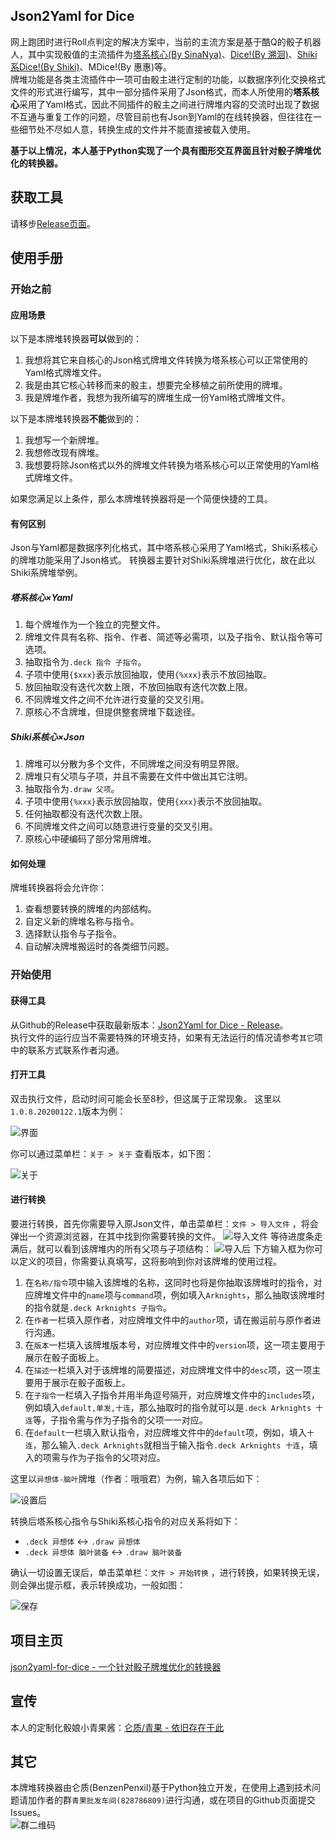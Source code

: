 ## Json2Yaml for Dice
网上跑团时进行Roll点判定的解决方案中，当前的主流方案是基于酷Q的骰子机器人，其中实现骰值的主流插件为[塔系核心(By SinaNya)](https://sinanya.com/#/)、[Dice!(By 溯洄)](https://kokona.tech/)、[Shiki系Dice!(By Shiki)](https://github.com/w4123/Dice/tree/Shiki)、MDice!(By 惠惠)等。    
牌堆功能是各类主流插件中一项可由骰主进行定制的功能，以数据序列化交换格式文件的形式进行编写，其中一部分插件采用了Json格式，而本人所使用的**塔系核心**采用了Yaml格式，因此不同插件的骰主之间进行牌堆内容的交流时出现了数据不互通与重复工作的问题，尽管目前也有Json到Yaml的在线转换器，但往往在一些细节处不尽如人意，转换生成的文件并不能直接被载入使用。    
    
**基于以上情况，本人基于Python实现了一个具有图形交互界面且针对骰子牌堆优化的转换器。**    
    
## 获取工具
请移步[Release页面](https://github.com/lunzhiPenxil/json2yaml-for-dice/releases)。

## 使用手册
### 开始之前
#### 应用场景
以下是本牌堆转换器**可以**做到的：
1. 我想将其它来自核心的Json格式牌堆文件转换为塔系核心可以正常使用的Yaml格式牌堆文件。
2. 我是由其它核心转移而来的骰主，想要完全移植之前所使用的牌堆。
3. 我是牌堆作者，我想为我所编写的牌堆生成一份Yaml格式牌堆文件。

以下是本牌堆转换器**不能**做到的：
1. 我想写一个新牌堆。
2. 我想修改现有牌堆。
3. 我想要将除Json格式以外的牌堆文件转换为塔系核心可以正常使用的Yaml格式牌堆文件。

如果您满足以上条件，那么本牌堆转换器将是一个简便快捷的工具。

#### 有何区别
Json与Yaml都是数据序列化格式，其中塔系核心采用了Yaml格式，Shiki系核心的牌堆功能采用了Json格式。
转换器主要针对Shiki系牌堆进行优化，故在此以Shiki系牌堆举例。

##### 塔系核心×Yaml
1. 每个牌堆作为一个独立的完整文件。
2. 牌堆文件具有名称、指令、作者、简述等必需项，以及子指令、默认指令等可选项。
3. 抽取指令为`.deck 指令 子指令`。
4. 子项中使用`{$xxx}`表示放回抽取，使用`{%xxx}`表示不放回抽取。
5. 放回抽取没有迭代次数上限，不放回抽取有迭代次数上限。
6. 不同牌堆文件之间不允许进行变量的交叉引用。
7. 原核心不含牌堆，但提供整套牌堆下载途径。

##### Shiki系核心×Json
1. 牌堆可以分散为多个文件，不同牌堆之间没有明显界限。
2. 牌堆只有父项与子项，并且不需要在文件中做出其它注明。
3. 抽取指令为`.draw 父项`。
4. 子项中使用`{%xxx}`表示放回抽取，使用`{xxx}`表示不放回抽取。
5. 任何抽取都没有迭代次数上限。
6. 不同牌堆文件之间可以随意进行变量的交叉引用。
7. 原核心中硬编码了部分常用牌堆。

#### 如何处理
牌堆转换器将会允许你：
1. 查看想要转换的牌堆的内部结构。
2. 自定义新的牌堆名称与指令。
3. 选择默认指令与子指令。
4. 自动解决牌堆搬运时的各类细节问题。

### 开始使用
#### 获得工具
从Github的Release中获取最新版本：[Json2Yaml for Dice - Release](https://github.com/lunzhiPenxil/json2yaml-for-dice/releases)。   
执行文件的运行应当不需要特殊的环境支持，如果有无法运行的情况请参考`其它`项中的联系方式联系作者沟通。

#### 打开工具
双击执行文件，启动时间可能会长至8秒，但这属于正常现象。
这里以`1.0.8.20200122.1`版本为例：

![界面](_static/j2y_ui.jpg)

你可以通过菜单栏：`关于 > 关于` 查看版本，如下图：

![关于](_static/j2y_about.jpg)

#### 进行转换
要进行转换，首先你需要导入原Json文件，单击菜单栏：`文件 > 导入文件` ，将会弹出一个资源浏览器，在其中找到你需要转换的文件。
![导入文件](_static/j2y_do_import.jpg)
等待进度条走满后，就可以看到该牌堆内的所有父项与子项结构：
![导入后](_static/j2y_after_import.jpg)
下方输入框为你可以定义的项目，你需要认真填写，这将影响到你对该牌堆的使用过程。

1. 在`名称/指令`项中输入该牌堆的名称，这同时也将是你抽取该牌堆时的指令，对应牌堆文件中的`name`项与`command`项，例如填入`Arknights`，那么抽取该牌堆时的指令就是`.deck Arknights 子指令`。
2. 在`作者`一栏填入原作者，对应牌堆文件中的`author`项，请在搬运前与原作者进行沟通。
3. 在`版本`一栏填入该牌堆版本号，对应牌堆文件中的`version`项，这一项主要用于展示在骰子面板上。
4. 在`描述`一栏填入对于该牌堆的简要描述，对应牌堆文件中的`desc`项，这一项主要用于展示在骰子面板上。
5. 在`子指令`一栏填入子指令并用半角逗号隔开，对应牌堆文件中的`includes`项，例如填入`default,单发,十连`，那么抽取时的指令就可以是`.deck Arknights 十连`等，子指令需与作为子指令的父项一一对应。
6. 在`default`一栏填入默认指令，对应牌堆文件中的`default`项，例如，填入`十连`，那么输入`.deck Arknights`就相当于输入指令`.deck Arknights 十连`，填入的项需与作为子指令的父项对应。

这里以`异想体-脑叶`牌堆（作者：哦哦君）为例，输入各项后如下：

![设置后](_static/j2y_after_config.jpg)

转换后塔系核心指令与Shiki系核心指令的对应关系将如下：
- `.deck 异想体` <-> `.draw 异想体`
- `.deck 异想体 脑叶装备` <-> `.draw 脑叶装备`

确认一切设置无误后，单击菜单栏：`文件 > 开始转换` ，进行转换，如果转换无误，则会弹出提示框，表示转换成功，一般如图：

![保存](_static/j2y_save.jpg)


## 项目主页
[json2yaml-for-dice - 一个针对骰子牌堆优化的转换器](http://benzenpenxil.xyz/json2yaml-for-dice/)

## 宣传
本人的定制化骰娘小青果酱：[仑质/青果 - 依旧存在于此](http://benzenpenxil.xyz/oliva-still-here/)

## 其它
本牌堆转换器由仑质(BenzenPenxil)基于Python独立开发，在使用上遇到技术问题请加作者的群`青果批发车间(828786809)`进行沟通，或在项目的Github页面提交Issues。   
![群二维码](_static/j2y_group.jpg)